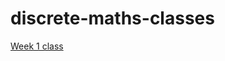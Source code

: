 # discrete-maths-classes

[Week 1 class](https://colab.research.google.com/github/goodman-imperial/discrete-maths-classes/blob/main/week_1_class.ipynb)
